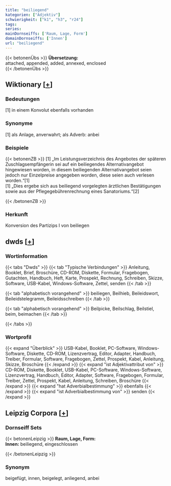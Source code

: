 ```yaml
---
title: "beiliegend"
kategorien: ["Adjektiv"]
schwierigkeit: ["k1", "h3", "r24"]
tags:
series:
mainDornseiffs: ['Raum, Lage, Form']
domainDornseiffs: ['Innen']
url: "beiliegend"
---
```


{{< betonenÜbs >}}
**Übersetzung:**  
attached, appended, added, annexed, enclosed  
{{< /betonenÜbs >}}

## Wiktionary [[+](https://de.wiktionary.org/wiki/beiliegend)]

### Bedeutungen
[1] in einem Konvolut ebenfalls vorhanden  

### Synonyme
[1] als Anlage, anverwahrt; als Adverb: anbei  

### Beispiele
{{< betonenZB >}}
[1] „Im Leistungsverzeichnis des Angebotes der späteren Zuschlagsempfängerin sei auf ein beiliegendes Alternativangebot hingewiesen worden, in diesem beiliegenden Alternativangebot seien jedoch nur Einzelpreise angegeben worden, diese seien auch verlesen worden.“[1]  
[1] „Dies ergebe sich aus beiliegend vorgelegten ärztlichen Bestätigungen sowie aus der Pflegegebührenrechnung eines Sanatoriums.“[2]  

{{< /betonenZB >}}
### Herkunft
Konversion des Partizips I von beiliegen  



## dwds [[+](https://www.dwds.de/wb/beiliegend)]

### Wortinformation
{{< tabs "Dwds" >}}
{{< tab "Typische Verbindungen" >}}
Anleitung, Booklet, Brief, Broschüre, CD-ROM, Diskette, Formular, Fragebogen, Gutachten, Handbuch, Heft, Karte, Prospekt, Rechnung, Schreiben, Skizze, Software, USB-Kabel, Windows-Software, Zettel, senden
{{< /tab >}}

{{< tab "alphabetisch vorangehend" >}}
beiliegen, Beilhieb, Beileidswort, Beileidstelegramm, Beileidsschreiben
{{< /tab >}}

{{< tab "alphabetisch vorangehend" >}}
Beilpicke, Beilschlag, Beilstiel, beim, beimachen
{{< /tab >}}

{{< /tabs >}}

### Wortprofil
{{< expand "Überblick" >}} USB-Kabel, Booklet, PC-Software, Windows-Software, Diskette, CD-ROM, Lizenzvertrag, Editor, Adapter, Handbuch, Treiber, Formular, Software, Fragebogen, Zettel, Prospekt, Kabel, Anleitung, Skizze, Broschüre {{< /expand >}}
{{< expand "ist Adjektivattribut von" >}} CD-ROM, Diskette, Booklet, USB-Kabel, PC-Software, Windows-Software, Lizenzvertrag, Handbuch, Editor, Adapter, Software, Fragebogen, Formular, Treiber, Zettel, Prospekt, Kabel, Anleitung, Schreiben, Broschüre {{< /expand >}}
{{< expand "hat Adverbialbestimmung" >}} ebenfalls {{< /expand >}}
{{< expand "ist Adverbialbestimmung von" >}} senden {{< /expand >}}

## Leipzig Corpora [[+](https://corpora.uni-leipzig.de/en/res?word=beiliegend&corpusId=deu_newscrawl-public_2018)]

### Dornseiff Sets
{{< betonenLeipzig >}}
**Raum, Lage, Form:**  
**Innen:** beiliegend, eingeschlossen  

{{< /betonenLeipzig >}}

### Synonym
beigefügt, innen, beigelegt, anliegend, anbei

